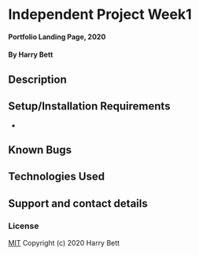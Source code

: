 # Independent Project Week1
#### Portfolio Landing Page, 2020  
#### By Harry Bett
## Description

## Setup/Installation Requirements
* 
## Known Bugs

## Technologies Used

## Support and contact details

### License
[MIT](https://choosealicense.com/licenses/mit/)
Copyright (c) 2020 Harry Bett
